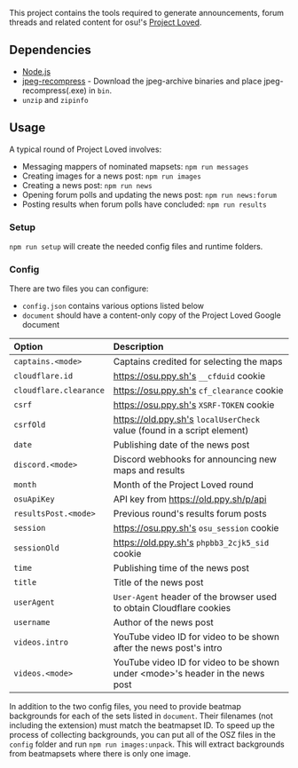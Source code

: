 This project contains the tools required to generate announcements, forum threads and related content for osu!'s [Project Loved](https://osu.ppy.sh/help/wiki/Project_Loved).

## Dependencies

- [Node.js](https://nodejs.org/en/download/)
- [jpeg-recompress](https://github.com/danielgtaylor/jpeg-archive/releases) - Download the jpeg-archive binaries and place jpeg-recompress(.exe) in `bin`.
- `unzip` and `zipinfo`

## Usage

A typical round of Project Loved involves:

- Messaging mappers of nominated mapsets: `npm run messages`
- Creating images for a news post: `npm run images`
- Creating a news post: `npm run news`
- Opening forum polls and updating the news post: `npm run news:forum`
- Posting results when forum polls have concluded: `npm run results`

### Setup

`npm run setup` will create the needed config files and runtime folders.

### Config

There are two files you can configure:

- `config.json` contains various options listed below
- `document` should have a content-only copy of the Project Loved Google document

| Option | Description |
| :-- | :-- |
| `captains.<mode>` | Captains credited for selecting the maps |
| `cloudflare.id` | https://osu.ppy.sh's `__cfduid` cookie |
| `cloudflare.clearance` | https://osu.ppy.sh's `cf_clearance` cookie |
| `csrf` | https://osu.ppy.sh's `XSRF-TOKEN` cookie |
| `csrfOld` | https://old.ppy.sh's `localUserCheck` value (found in a script element) |
| `date` | Publishing date of the news post |
| `discord.<mode>` | Discord webhooks for announcing new maps and results |
| `month` | Month of the Project Loved round |
| `osuApiKey` | API key from https://old.ppy.sh/p/api |
| `resultsPost.<mode>` | Previous round's results forum posts |
| `session` | https://osu.ppy.sh's `osu_session` cookie |
| `sessionOld` | https://old.ppy.sh's `phpbb3_2cjk5_sid` cookie |
| `time` | Publishing time of the news post |
| `title` | Title of the news post |
| `userAgent` | `User-Agent` header of the browser used to obtain Cloudflare cookies |
| `username` | Author of the news post |
| `videos.intro` | YouTube video ID for video to be shown after the news post's intro |
| `videos.<mode>` | YouTube video ID for video to be shown under \<mode\>'s header in the news post |

In addition to the two config files, you need to provide beatmap backgrounds for each of the sets listed in `document`. Their filenames (not including the extension) must match the beatmapset ID. To speed up the process of collecting backgrounds, you can put all of the OSZ files in the `config` folder and run `npm run images:unpack`. This will extract backgrounds from beatmapsets where there is only one image.
